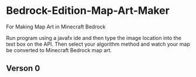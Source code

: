 # Bedrock-Edition-Map-Art-Maker
For Making Map Art in Minecraft Bedrock

Run program using a javafx ide and then type the image location into the text box on the API. Then select your algorithm method and watch your map be converted to Minecraft Bedrock map art.

## Verson 0
